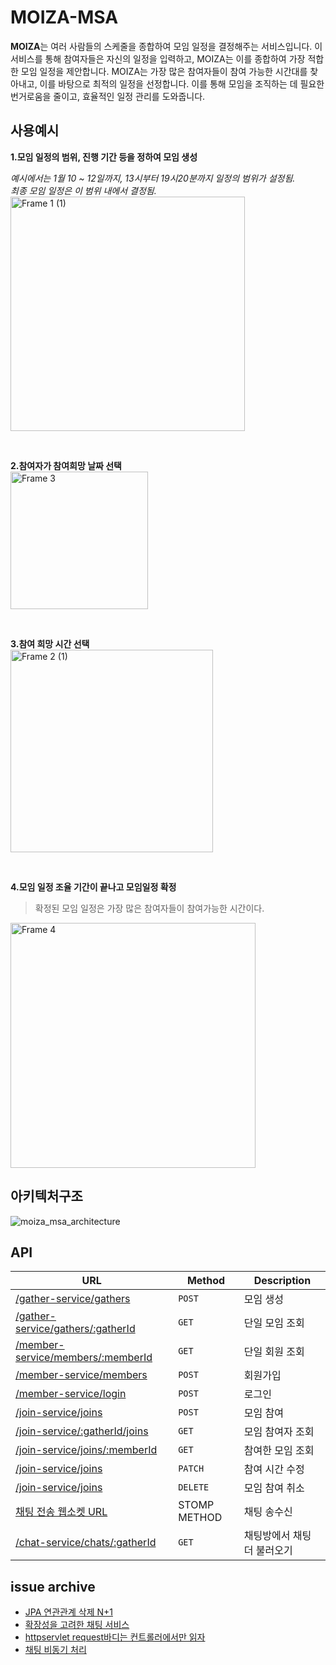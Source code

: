 # MOIZA-MSA

**MOIZA**는 여러 사람들의 스케줄을 종합하여 모임 일정을 결정해주는 서비스입니다. 
이 서비스를 통해 참여자들은 자신의 일정을 입력하고, MOIZA는 이를 종합하여 가장 적합한 모임 일정을 제안합니다. 
MOIZA는 가장 많은 참여자들이 참여 가능한 시간대를 찾아내고, 이를 바탕으로 최적의 일정을 선정합니다.
이를 통해 모임을 조직하는 데 필요한 번거로움을 줄이고, 효율적인 일정 관리를 도와줍니다.

## 사용예시

**1.모임 일정의 범위, 진행 기간 등을 정하여 모임 생성**<br/>

_예시에서는 1월 10 ~ 12일까지, 13시부터 19시20분까지 일정의 범위가 설정됨._<br/>
_최종 모임 일정은 이 범위 내에서 결정됨._<br/>
<img width="375" alt="Frame 1 (1)" src="https://github.com/jzakka/MOIZA-MSA/assets/105845911/ffe13189-d7a7-4169-ac3a-a75f0fab344d">

<br/>

**2.참여자가 참여희망 날짜 선택**<br/>
<img width="220" alt="Frame 3" src="https://github.com/jzakka/MOIZA-MSA/assets/105845911/e698473c-ea99-4385-ab5f-cc25fa1e6bf3">

<br/>

**3.참여 희망 시간 선택**<br/>
<img width="324" alt="Frame 2 (1)" src="https://github.com/jzakka/MOIZA-MSA/assets/105845911/a9d02eab-a677-421f-b921-f6116fe534cf">

<br/>

**4.모임 일정 조율 기간이 끝나고 모임일정 확정**<br/>
> 확정된 모임 일정은 가장 많은 참여자들이 참여가능한 시간이다.
<img width="392" alt="Frame 4" src="https://github.com/jzakka/MOIZA-MSA/assets/105845911/d30e812b-faae-4db7-830e-8917325ccaf7">

## 아키텍처구조

![moiza_msa_architecture](https://github.com/jzakka/MOIZA-MSA/assets/105845911/b92d382a-694c-47bc-bb43-84fd4471b870)


## API

|**URL**|**Method**|**Description**|
|---|---|---|
|[/gather-service/gathers](https://github.com/jzakka/gather-service/blob/f762e6c84ae1777e6cb62c9f29a2873dc226ce8b/apidocs/CREATE.md)|`POST`|모임 생성|
|[/gather-service/gathers/:gatherId](https://github.com/jzakka/gather-service/blob/f762e6c84ae1777e6cb62c9f29a2873dc226ce8b/apidocs/GETGATHER.md)|`GET`|단일 모임 조회|
|[/member-service/members/:memberId](https://github.com/jzakka/member-service/blob/937661df2a70ed628d08e3e7c7fdbd3f2050e54b/apidocs/GETMEMBER.md)|`GET`|단일 회원 조회|
|[/member-service/members](https://github.com/jzakka/member-service/blob/937661df2a70ed628d08e3e7c7fdbd3f2050e54b/apidocs/SIGNUP.md)|`POST`|회원가입|
|[/member-service/login](https://github.com/jzakka/member-service/blob/937661df2a70ed628d08e3e7c7fdbd3f2050e54b/apidocs/LOGIN.md)|`POST`|로그인|
|[/join-service/joins](https://github.com/jzakka/join-service/blob/cd195222b18f449225ae5c57c36a90d91a6e83af/apidocs/JOIN.md)|`POST`|모임 참여|
|[/join-service/:gatherId/joins](https://github.com/jzakka/join-service/blob/cd195222b18f449225ae5c57c36a90d91a6e83af/apidocs/GETJOINS.md)|`GET`|모임 참여자 조회|
|[/join-service/joins/:memberId](https://github.com/jzakka/join-service/blob/cd195222b18f449225ae5c57c36a90d91a6e83af/apidocs/GETJOINEDGATHERS.md)|`GET`|참여한 모임 조회|
|[/join-service/joins](https://github.com/jzakka/join-service/blob/cd195222b18f449225ae5c57c36a90d91a6e83af/apidocs/CHANGETIME.md)|`PATCH`|참여 시간 수정|
|[/join-service/joins](https://github.com/jzakka/join-service/blob/cd195222b18f449225ae5c57c36a90d91a6e83af/apidocs/CANCELJOIN.md)|`DELETE`|모임 참여 취소|
|[채팅 전송 웹소켓 URL](https://github.com/jzakka/chat-service/blob/4673dbc6846d0585984faa1096f581534b5f8c7f/apidocs/SENDCHAT.md)|STOMP METHOD|채팅 송수신|
|[/chat-service/chats/:gatherId](https://github.com/jzakka/chat-service/blob/4673dbc6846d0585984faa1096f581534b5f8c7f/apidocs/SENDCHAT.md)|`GET`|채팅방에서 채팅 더 불러오기|

## issue archive

- [JPA 연관관계 삭제 N+1](https://velog.io/@mouse4786/JPA-%EC%97%B0%EA%B4%80%EA%B4%80%EA%B3%84%EA%B0%84-%EC%82%AD%EC%A0%9C-%EC%A3%BC%EC%9D%98%EC%A0%90)
- [확장성을 고려한 채팅 서비스](https://velog.io/@mouse4786/%EA%B0%9C%EC%9D%B8-%ED%94%84%EB%A1%9C%EC%A0%9D%ED%8A%B8-%EC%B1%84%ED%8C%85-%EC%84%9C%EB%B9%84%EC%8A%A4%EC%9D%98-%EA%B5%AC%ED%98%84)
- [httpservlet request바디는 컨트롤러에서만 읽자](https://velog.io/@mouse4786/%EA%B0%9C%EC%9D%B8-%ED%94%84%EB%A1%9C%EC%A0%9D%ED%8A%B8-mvc-%EC%9D%B8%ED%84%B0%EC%85%89%ED%84%B0)
- [채팅 비동기 처리](https://velog.io/@mouse4786/%EC%B1%84%ED%8C%85-%EA%B8%B0%EB%8A%A5-%EC%84%B1%EB%8A%A5-%EA%B0%9C%EC%84%A0)
